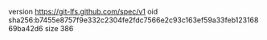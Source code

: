 version https://git-lfs.github.com/spec/v1
oid sha256:b7455e8757f9e332c2304fe2fdc7566e2c93c163ef59a33feb12316869ba42d6
size 386
